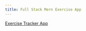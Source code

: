 ```yaml
---
title: Full Stack Mern Exercise App
---
```


[Exercise Tracker App](https://github.com/erietz/osu-cs290-project4)
